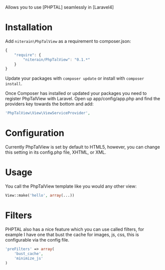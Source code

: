 Allows you to use [PHPTAL] seamlessly in [Laravel4]

Installation
============

Add `niterain\PhpTalView` as a requirement to composer.json:

```javascript
{
    "require": {
        "niterain/PhpTalView": "0.1.*"
    }
}
```

Update your packages with `composer update` or install with `composer install`.

Once Composer has installed or updated your packages you need to register PhpTalView with Laravel. Open up app/config/app.php and find the providers key towards the bottom and add:

```php
'PhpTalView\View\ViewServiceProvider',
```

Configuration
=============

Currently PhpTalView is set by default to HTML5, however, you can change this setting in its config.php file, XHTML, or XML.

Usage
=====

You call the PhpTalView template like you would any other view:

```php
View::make('hello', array(...))
```

Filters
==========

PHPTAL also has a nice feature which you can use called filters, for example I have one that bust the cache for images, js, css, this is configurable via the config file.

```php
'preFilters' => array(
    'bust_cache',
    'minimize_js'
)
```
